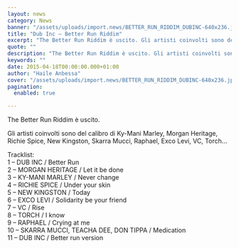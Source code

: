 ```yaml
---
layout: news
category: News
banner: "/assets/uploads/import.news/BETTER_RUN_RIDDIM_DUBINC-640x236.jpg"
title: "Dub Inc – Better Run Riddim"
excerpt: "The Better Run Riddim è uscito. Gli artisti coinvolti sono del calibro di Ky-Mani Marley, Morgan Heritage, Richie Spice, New Kingston, Skarra Mucci, Raphael, Exco Levi, VC, Torch… Tracklist: 1 – DUB INC / Better Run 2 – MORGAN HERITAGE / Let it be done 3 – KY-MANI MARLEY / Never change 4 – RICHIE [&hellip"
quote: ""
description: "The Better Run Riddim è uscito. Gli artisti coinvolti sono del calibro di Ky-Mani Marley, Morgan Heritage, Richie Spice, New Kingston, Skarra Mucci, Raphael, Exco Levi, VC, Torch… Tracklist: 1 – DUB INC / Better Run 2 – MORGAN HERITAGE / Let it be done 3 – KY-MANI MARLEY / Never change 4 – RICHIE [&hellip"
keywords: ""
date: 2015-04-18T00:00:00.000+01:00
author: "Haile Anbessa"
cover: "/assets/uploads/import.news/BETTER_RUN_RIDDIM_DUBINC-640x236.jpg"
pagination:
  enabled: true

---
```


[](https://hotmc.com/wp-content/uploads/2015/04/BETTER%5FRUN%5FRIDDIM%5FDUBINC.jpg)

The Better Run Riddim è uscito.

Gli artisti coinvolti sono del calibro di Ky-Mani Marley, Morgan Heritage, Richie Spice, New Kingston, Skarra Mucci, Raphael, Exco Levi, VC, Torch…

Tracklist:  
1 – DUB INC / Better Run  
2 – MORGAN HERITAGE / Let it be done  
3 – KY-MANI MARLEY / Never change  
4 – RICHIE SPICE / Under your skin  
5 – NEW KINGSTON / Today  
6 – EXCO LEVI / Solidarity be your friend  
7 – VC / Rise  
8 – TORCH / I know  
9 – RAPHAEL / Crying at me  
10 – SKARRA MUCCI, TEACHA DEE, DON TIPPA / Medication  
11 – DUB INC / Better run version